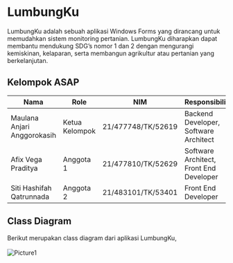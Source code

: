 # LumbungKu
LumbungKu adalah sebuah aplikasi Windows Forms yang dirancang untuk memudahkan sistem monitoring pertanian. LumbungKu diharapkan dapat membantu mendukung SDG’s nomor 1 dan 2 dengan mengurangi kemiskinan, kelaparan, serta membangun agrikultur atau pertanian yang berkelanjutan. 

## Kelompok ASAP
Nama | Role | NIM | Responsibility
---|---|---|---
Maulana Anjari Anggorokasih | Ketua Kelompok | 21/477748/TK/52619 | Backend Developer, Software Architect
Afix Vega Praditya | Anggota 1 | 21/477810/TK/52629 | Software Architect, Front End Developer
Siti Hashifah Qatrunnada | Anggota 2 | 21/483101/TK/53401 | Front End Developer

## Class Diagram
Berikut merupakan class diagram dari aplikasi LumbungKu, <br><br>
![Picture1](https://github.com/hashifaq/Lumbungku/assets/87812177/fb1a7a1d-8bd5-4f2f-8175-f617ea070cce)
